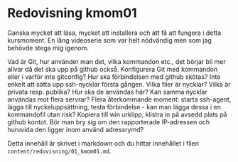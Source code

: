 ---
---
Redovisning kmom01
=========================

Ganska mycket att läsa, mycket att installera och att få att fungera i detta kursmoment. En lång videoserie som var helt nödvändig men som jag behövde stega mig igenom.

Vad är Git, hur använder man det, vilka kommandon etc., det börjar bli mer allvar då det ska upp på github också. Konfigurera Git med kommandon eller i varför inte gitconfig? Hur ska förbindelsen med github skötas? Inte enkelt att sätta upp ssh-nycklar första gången. Vilka filer är nycklar? Vilka är privata resp. publika? Hur ska de användas här? Kan samma nycklar användas mot flera servrar? Flera återkommande moment: starta ssh-agent, lägga till nyckeluppsättning, testa förbindelse - kan man lägga dessa i en kommandofil utan risk? Kopiera till win urklipp, klistra in på avsedd plats på github kontot. Bör man bry sig om den rapporterade IP-adressen och huruvida den ligger inom använd adressrymd?

Detta innehåll är skrivet i markdown och du hittar innehållet i filen `content/redovisning/01_kmom01.md`.
